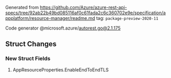 Generated from https://github.com/Azure/azure-rest-api-specs/tree/92ab22b49bd085116af0c61fada2c6c360702e9e/specification/appplatform/resource-manager/readme.md tag: `package-preview-2020-11`

Code generator @microsoft.azure/autorest.go@2.1.175


## Struct Changes

### New Struct Fields

1. AppResourceProperties.EnableEndToEndTLS
